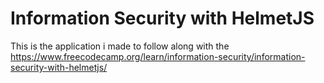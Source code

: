 # Information Security with HelmetJS

This is the application i made to follow along with the  https://www.freecodecamp.org/learn/information-security/information-security-with-helmetjs/
